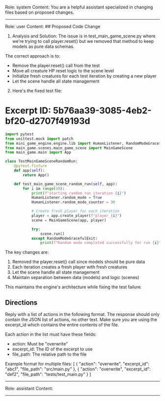 Role: system
Content: You are a helpful assistant specialized in changing files based on proposed changes.
__________________
Role: user
Content: ## Proposed Code Change
1. Analysis and Solution:
The issue is in test_main_game_scene.py where we're trying to call player.reset() but we removed that method to keep models as pure data schemas.

The correct approach is to:
- Remove the player.reset() call from the test
- Move all creature HP reset logic to the scene level
- Initialize fresh creatures for each test iteration by creating a new player
- Let the scene handle all state management

2. Here's the fixed test file:

# Excerpt ID: 5b76aa39-3085-4eb2-bf20-d2707f49193d
```python main_game/tests/test_main_game_scene.py
import pytest
from unittest.mock import patch
from mini_game_engine.engine.lib import HumanListener, RandomModeGracefulExit
from main_game.scenes.main_game_scene import MainGameScene
from main_game.main import App

class TestMainGameSceneRandomRun:
    @pytest.fixture
    def app(self):
        return App()

    def test_main_game_scene_random_run(self, app):
        for i in range(10):
            print(f"starting random run iteration {i}")
            HumanListener.random_mode = True
            HumanListener.random_mode_counter = 30

            # Create fresh player for each iteration
            player = app.create_player(f"player_{i}")
            scene = MainGameScene(app, player)

            try:
                scene.run()
            except RandomModeGracefulExit:
                print(f"Random mode completed successfully for run {i}")
```

The key changes are:
1. Removed the player.reset() call since models should be pure data
2. Each iteration creates a fresh player with fresh creatures
3. Let the scene handle all state management
4. Maintain separation between data (models) and logic (scenes)

This maintains the engine's architecture while fixing the test failure.

## Directions
Reply with a list of actions in the following format. The response should only contain the JSON list of actions, no other text.
Make sure you are using the excerpt_id which contains the entire contents of the file.

Each action in the list must have these fields:
- action: Must be "overwrite"
- excerpt_id: The ID of the excerpt to use
- file_path: The relative path to the file

Example format for multiple files:
[
    {
        "action": "overwrite",
        "excerpt_id": "abc1",
        "file_path": "src/main.py"
    },
    {
        "action": "overwrite",
        "excerpt_id": "def2",
        "file_path": "tests/test_main.py"
    }
]
__________________
Role: assistant
Content: 
__________________
